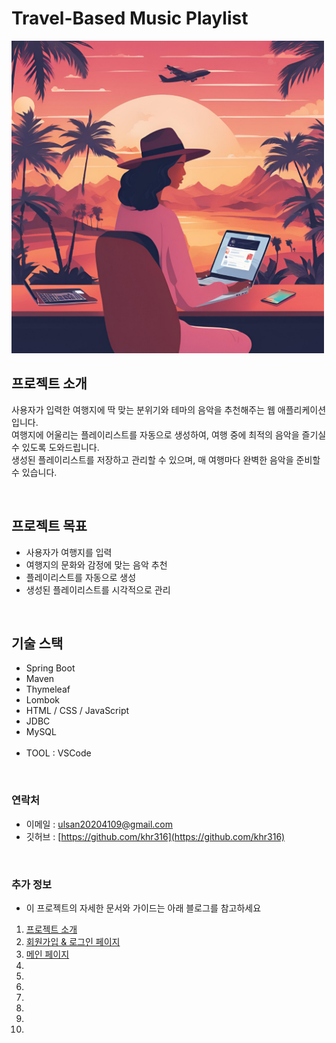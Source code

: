 # Travel-Based Music Playlist

<img src="https://github.com/khr316/Travel_Music/blob/main/%EB%94%94%EC%9E%90%EC%9D%B8.png" alt="Project Logo" width="500"/>

## 프로젝트 소개

사용자가 입력한 여행지에 딱 맞는 분위기와 테마의 음악을 추천해주는 웹 애플리케이션입니다. <br>
여행지에 어울리는 플레이리스트를 자동으로 생성하여, 여행 중에 최적의 음악을 즐기실 수 있도록 도와드립니다. <br>
생성된 플레이리스트를 저장하고 관리할 수 있으며, 매 여행마다 완벽한 음악을 준비할 수 있습니다.

<br>

## 프로젝트 목표

- 사용자가 여행지를 입력
- 여행지의 문화와 감정에 맞는 음악 추천
- 플레이리스트를 자동으로 생성
- 생성된 플레이리스트를 시각적으로 관리

<br>

## 기술 스택
- Spring Boot
- Maven
- Thymeleaf
- Lombok
- HTML / CSS / JavaScript
- JDBC
- MySQL
<br><br>
- TOOL : VSCode

<br>

### 연락처
- 이메일 : [ulsan20204109@gmail.com](ulsan20204109@gmail.com)
- 깃허브 : [https://github.com/khr316](https://github.com/khr316)

<br>

### 추가 정보

- 이 프로젝트의 자세한 문서와 가이드는 아래 블로그를 참고하세요

1. [프로젝트 소개](https://khr316.tistory.com/entry/여행-기반-음악-플레이리스트-웹-개발?category=1190545)
2. [회원가입 & 로그인 페이지](https://khr316.tistory.com/entry/회원가입-로그인)
3. [메인 페이지]()
4. []()
5. []()
6. []()
7. []()
8. []()
9. []()
10. []()
